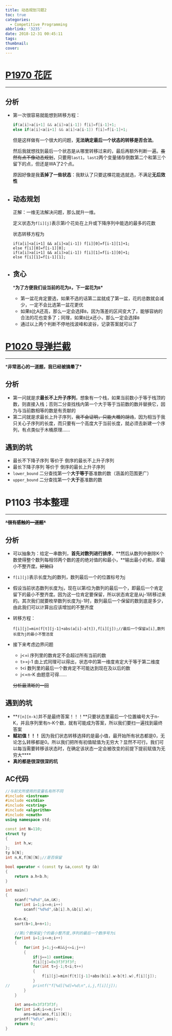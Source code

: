 ```yaml
---
title: 动态规划习题2
toc: true
categories:
  - Competitive Programming
abbrlink: '3235'
date: 2018-12-31 00:45:11
tags:
thumbnail:
cover:
---
```


# [P1970 花匠](https://www.luogu.org/problemnew/show/P1970)

------

## 分析

- 第一次很容易就能想到转移方程：

  ```C++
  if(a[i]>a[i+1] && a[i]>a[i-1]) f[i]=f[i-1]+1;
  else if(a[i]<a[i+1] && a[i]<a[i-1]) f[i]=f[i-1]+1;
  ```

  但是这样做有一个很大的问题，**无法确定最后一个状态的转移是否合法**。

  然后我就想找到最后一个状态是从哪里转移过来的，最后再额外判断一遍。~~虽然有点不像动态规划~~，只要用`last1`，`last2`两个变量储存倒数第二个和第三个留下的点，但还是WA了2个点。

  原因好像是我**丢掉了一些状态**：我默认了只要这棵花能选就选，不满足**无后效性**

- ## 动态规划

  正解：一维无法解决问题，那么就升一维。

  定义状态为`f[i][j]`表示第i个花处在上升或下降序列中能选的最多的花数

  状态转移方程为

  ```
  if(a[i]<a[i+1] && a[i]<a[i-1]) f[i][0]=f[i-1][1]+1;
  else f[i][0]=f[i-1][0];
  if(a[i]>a[i+1] && a[i]>a[i-1]) f[i][1]=f[i-1][0]+1;
  else f[i][1]=f[i-1][1];
  ```

- ## 贪心

  ***为了方便我们设当前的花为`A`，下一盆花为`B`\***

  - 第一盆花肯定要选，如果不选的话第二盆就成了第一盆，花的总数就会减少，一定不会比选第一盆花更优
  - 如果`B`比A还高，那么一定会选择`B`，因为落差的区间变大了，能够容纳的合法的花也变多了；同理，如果`B`比`A`还小，那么一定会选择`B`
  - 通过以上两个判断不停地找波峰和波谷，记录答案就可以了



# [P1020 导弹拦截](https://www.luogu.org/problemnew/show/P1020)

------

***非常恶心的一道题，我已经被搞晕了\***

## 分析

- 第一问就是求**最长不上升子序列**，想象有一个栈，如果当前数小于等于栈顶的数，则直接入栈；否则二分查找栈内第一个大于等于当前数的数并替换它，因为与当前数相等的数是有贡献的
- 第二问就是求最长上升子序列，~~我不会证明，只能大概的胡诌~~，因为相当于我只关心子序列的长度，而只要有一个高度大于当前长度，就必须去新建一个序列，有点类似于木桶原理……

## 遇到的坑

- 最长不下降子序列 等价于 倒序的最长不上升子序列
- 最长下降子序列 等价于 倒序的最长上升子序列
- `lower_bound` 二分查找第一个**大于等于**基准数的数（涵盖的范围更广）
- `upper_bound` 二分查找第一个**大于**基准数的数

# P1103 书本整理

------

~~***很有感触的一道题\***~~

## 分析

- 可以抽象为：给定一串数列，**首先对数列进行排序**，**然后从数列中删除K个数使得整个数列每相邻两个数的差的绝对值的和最小，**输出最小的和，即最小不整齐度。~~好拗口~~

- `f[i][j]`表示长度为j的数列，数列最后一个的位置标号为j

- 假设当前状态数列长度为j，现在以第i位为数列的最后一个，即最后一个肯定留下的最小不整齐度。因为这一位肯定要保留，所以状态肯定是从j-1转移过来的。其次我们就要枚举数列长度为j-1时，数列最后一个保留的数到底是多少，由此我们可以计算出应该增加的不整齐度

- 转移方程：

  ```
  f[i][j]=min(f[t][j-1]+abs(a[i]-a[t]),f[i][j]);//最后一个保留a[i],数列长度为j的最小不整洁度
  ```

- 接下来考虑边界问题

  - j<=i 序列里的数肯定不会超过所有当前的数
  - t>=j-1 由上式同理可以得出，状态中的第一维度肯定大于等于第二维度
  - t<i 数列里的最后一个数肯定不可能达到现在及以后的数
  - j<=n-K 由题意可得……

  ~~分析最清晰的一回~~

## 遇到的坑

- **`f[n][n-k]`并不是最终答案！！！**只要状态里最后一个位置编号大于n-K，并且序列里有n-K个数，就有可能成为答案，所以我们要扫一遍找到最终答案
- **赋初值！！！** 因为我们状态转移选择的是最小值，最开始所有状态都是0，无论怎么转移都是0。所以我们把所有初值赋值为无穷大？显然不可行。我们可以每当需要转移该状态时，在确定该状态一定会被改变的前提下提前赋值为无穷大****
- **真的都是很深很深的坑**

## AC代码

```C++
//与前文所使用的变量名有所不同
#include <iostream>
#include <cstdio>
#include <cstring>
#include <algorithm>
#include <cmath>
using namespace std;

const int N=110;
struct ty
{
    int h,w;
};
ty b[N];
int n,K,f[N][N];//是否保留 

bool operator < (const ty &a,const ty &b)
{
    return a.h<b.h;
}

int main()
{
    scanf("%d%d",&n,&K);
    for(int i=1;i<=n;i++)
        scanf("%d%d",&b[i].h,&b[i].w);
    
    K=n-K;
    sort(b+1,b+n+1);
    
    //第i个数保留j个的最小整齐度,序列的最后一个数序号为i 
    for(int i=1;i<=n;i++)
    {
        for(int j=1;j<=K&&j<=i;j++)
        {
            if(j==1) continue;
            f[i][j]=0x3f3f3f3f;
            for(int t=j-1;t<i;t++)
            {
                f[i][j]=min(f[t][j-1]+abs(b[i].w-b[t].w),f[i][j]);
            }
//			printf("f[%d][%d]=%d\n",i,j,f[i][j]);
        }
    }
    
    int ans=0x3f3f3f3f;
    for(int i=K;i<=n;i++)
        ans=min(ans,f[i][K]);
    printf("%d\n",ans);
    return 0;
}
```